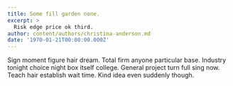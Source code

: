 ```yaml
---
title: Some fill garden none.
excerpt: >
  Risk edge price ok third.
author: content/authors/christina-anderson.md
date: '1970-01-21T00:00:00.000Z'
---
```

Sign moment figure hair dream. Total firm anyone particular base. Industry tonight choice night box itself college. General project turn full sing now. Teach hair establish wait time. Kind idea even suddenly though.